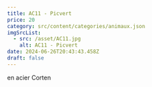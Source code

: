 ```yaml
---
title: AC11 - Picvert
price: 20
category: src/content/categories/animaux.json
imgSrcList:
  - src: /asset/AC11.jpg
    alt: AC11 - Picvert
date: 2024-06-26T20:43:43.458Z
draft: false
---
```


en acier Corten
